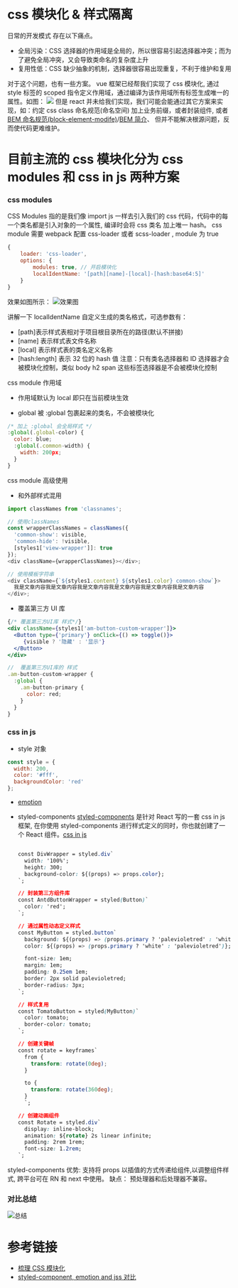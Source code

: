 # css 模块化 & 样式隔离

日常的开发模式 存在以下痛点。

- 全局污染：CSS 选择器的作用域是全局的，所以很容易引起选择器冲突；而为了避免全局冲突，又会导致类命名的复杂度上升
- 复用性低：CSS 缺少抽象的机制，选择器很容易出现重复，不利于维护和复用

对于这个问题，也有一些方案。
vue 框架已经帮我们实现了 css 模块化, 通过
style 标签的 scoped 指令定义作用域，通过编译为该作用域所有标签生成唯一的属性。如图：
![](https://p1-juejin.byteimg.com/tos-cn-i-k3u1fbpfcp/6b86cc72b94e4df49adb0fba1ffee3eb~tplv-k3u1fbpfcp-zoom-1.image)
但是 react 并未给我们实现，我们可能会能通过其它方案来实现，如：约定 css class 命名规范(命名空间) 加上业务前缀，或者封装组件, 或者[BEM 命名规范(block-element-modife)](https://bemcss.com/)/[BEM 简介](https://segmentfault.com/a/1190000012705634)、 但并不能解决根源问题，反而使代码更难维护。

# 目前主流的 css 模块化分为 css modules 和 css in js 两种方案

### css modules

CSS Modules 指的是我们像 import js 一样去引入我们的 css 代码，代码中的每一个类名都是引入对象的一个属性, 编译时会将 css 类名 加上唯一 hash。
css module 需要 webpack 配置 css-loader 或者 scss-loader , module 为 true

```js
{
    loader: 'css-loader',
    options: {
        modules: true, // 开启模块化
        localIdentName: '[path][name]-[local]-[hash:base64:5]'
    }
}
```

效果如图所示：
![效果图](https://img2018.cnblogs.com/blog/1329093/201811/1329093-20181122101848574-1914382189.png)

讲解一下 localIdentName 自定义生成的类名格式，可选参数有：

- [path]表示样式表相对于项目根目录所在的路径(默认不拼接)
- [name] 表示样式表文件名称
- [local] 表示样式表的类名定义名称
- [hash:length] 表示 32 位的 hash 值
  注意：只有类名选择器和 ID 选择器才会被模块化控制，类似 body h2 span 这些标签选择器是不会被模块化控制

css module 作用域

- 作用域默认为 local 即只在当前模块生效

- global 被 :global 包裹起来的类名，不会被模块化

```js
/* 加上 :global 会全局样式 */
:global(.global-color) {
  color: blue;
  :global(.common-width) {
    width: 200px;
  }
}
```

css module 高级使用

- 和外部样式混用

```js
import classNames from 'classnames';

// 使用classNames
const wrapperClassNames = classNames({
  'common-show': visible,
  'common-hide': !visible,
  [styles1['view-wrapper']]: true
});
<div className={wrapperClassNames}></div>;

// 使用模板字符串
<div className={`${styles1.content} ${styles1.color} common-show`}>
  我是文章内容我是文章内容我是文章内容我是文章内容我是文章内容我是文章内容
</div>;
```

- 覆盖第三方 UI 库

```jsx
{/* 覆盖第三方UI库 样式*/}
<div className={styles1['am-button-custom-wrapper']}>
  <Button type={'primary'} onClick={() => toggle()}>
     {visible ? '隐藏' : '显示'}
  </Button>
</div>

//  覆盖第三方UI库的 样式
.am-button-custom-wrapper {
  :global {
    .am-button-primary {
      color: red;
    }
  }
}
```

### css in js

- style 对象

```js
const style = {
  width: 200,
  color: '#fff',
  backgroundColor: 'red'
};
```

- [emotion](https://emotion.sh/docs/introduction)

- styled-components
  [styled-components](https://styled-components.com/docs/basics#extending-styles) 是针对 React 写的一套 css in js 框架, 在你使用 styled-components 进行样式定义的同时，你也就创建了一个 React 组件。[css in js ](https://www.jianshu.com/p/27788be90605)

  ```css

  const DivWrapper = styled.div`
    width: '100%';
    height: 300;
    background-color: ${(props) => props.color};
  `;

  // 封装第三方组件库
  const AntdButtonWrapper = styled(Button)`
    color: 'red';
  `;

  // 通过属性动态定义样式
  const MyButton = styled.button`
    background: ${(props) => (props.primary ? 'palevioletred' : 'white')};
    color: ${(props) => (props.primary ? 'white' : 'palevioletred')};

    font-size: 1em;
    margin: 1em;
    padding: 0.25em 1em;
    border: 2px solid palevioletred;
    border-radius: 3px;
  `;

  // 样式复用
  const TomatoButton = styled(MyButton)`
    color: tomato;
    border-color: tomato;
  `;

  // 创建关键帧
  const rotate = keyframes`
    from {
      transform: rotate(0deg);
    }

    to {
      transform: rotate(360deg);
    }
    `;

  // 创建动画组件
  const Rotate = styled.div`
    display: inline-block;
    animation: ${rotate} 2s linear infinite;
    padding: 2rem 1rem;
    font-size: 1.2rem;
  `;
  ```

styled-components 优势: 支持将 props 以插值的方式传递给组件,以调整组件样式, 跨平台可在 RN 和 next 中使用。 缺点： 预处理器和后处理器不兼容。

### 对比总结

![总结](https://user-gold-cdn.xitu.io/2019/12/30/16f5477372d2bee3?imageslim)

# 参考链接

- [梳理 CSS 模块化
  ](https://juejin.im/post/6844904034281734151#heading-9)
- [styled-component, emotion and jss 对比](https://www.cnblogs.com/yy17yy/p/11618775.html)
